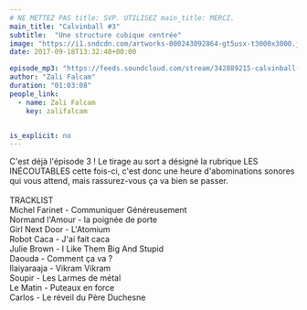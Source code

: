 ```yaml
---
# NE METTEZ PAS title: SVP. UTILISEZ main_title: MERCI.
main_title: "Calvinball #3"
subtitle:  "Une structure cubique centrée"
image: "https://i1.sndcdn.com/artworks-000243092864-gt5usx-t3000x3000.jpg"
date: 2017-09-18T13:32:40+00:00

episode_mp3: "https://feeds.soundcloud.com/stream/342889215-calvinball-radio-calvinball-4-une-structure-cubique-centree.mp3"
author: "Zali Falcam"
duration: "01:03:08"
people_link: 
  - name: Zali Falcam
    key: zalifalcam


is_explicit: no
---
```


<PodcastHeader/>

<!-- ECRIRE LA DESCRIPTION DE L'EPISODE SOUS CETTE LIGNE -->
C'est déjà l'épisode 3 ! Le tirage au sort a désigné la rubrique LES INÉCOUTABLES cette fois-ci, c'est donc une heure d'abominations sonores qui vous attend, mais rassurez-vous ça va bien se passer.<br><br>TRACKLIST<br>Michel Farinet - Communiquer Généreusement<br>Normand l'Amour - la poignée de porte<br>Girl Next Door - L'Atomium<br>Robot Caca - J'ai fait caca <br>Julie Brown - I Like Them Big And Stupid<br>Daouda - Comment ça va ?<br>Ilaiyaraaja - Vikram Vikram<br>Soupir - Les Larmes de métal<br>Le Matin - Puteaux en force<br>Carlos - Le réveil du Père Duchesne

